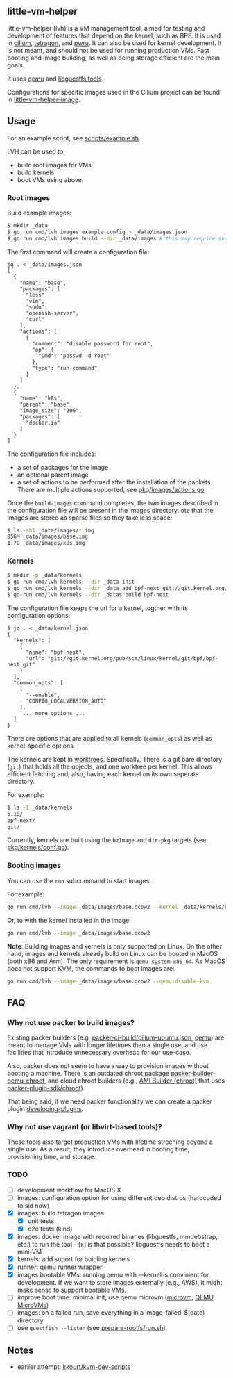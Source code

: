 ##  little-vm-helper

little-vm-helper (lvh) is a VM management tool, aimed for testing and development of features that
depend on the kernel, such as BPF. It is used in [cilium](https://github.com/cilium/cilium), 
[tetragon](https://github.com/cilium/teragon), and [pwru](https://github.com/cilium/pwru). It can also be used for kernel development. It is not
meant, and should not be used for running production VMs. Fast booting and image building, as well
as being storage efficient are the main goals.

It uses [qemu](https://www.qemu.org/) and [libguestfs tools](https://libguestfs.org/).

Configurations for specific images used in the Cilium project can be found in [little-vm-helper-image](https://github.com/cilium/little-vm-helper-images).

## Usage

For an example script, see [scripts/example.sh](scripts/example.sh).

LVH can be used to:
 * build root images for VMs
 * build kernels
 * boot VMs using above

### Root images

Build example images:
```bash
$ mkdir _data
$ go run cmd/lvh images example-config > _data/images.json
$ go run cmd/lvh images build --dir _data/images # this may require sudo as relies on /dev/kvm
```

The first command will create a configuration file:
```jsonc
jq . < _data/images.json
[
  {
    "name": "base",
    "packages": [
      "less",
      "vim",
      "sudo",
      "openssh-server",
      "curl"
    ],
    "actions": [
      {
        "comment": "disable password for root",
        "op": {
          "Cmd": "passwd -d root"
        },
        "type": "run-command"
      }
    ]
  },
  {
    "name": "k8s",
    "parent": "base",
    "image_size": "20G",
    "packages": [
      "docker.io"
    ]
  }
]
```

The configuration file includes:
 * a set of packages for the image
 * an optional parent image
 * a set of actions to be performed after the installation of the packets. There are multiple
   actions supported, see [pkg/images/actions.go](pkg/images/actions.go).

Once the `build-images` command completes, the two images described in the configuration file will
be present in the images directory. ote that the images are stored as sparse files so they take less
space:

```bash
$ ls -sh1 _data/images/*.img
856M _data/images/base.img
1.7G _data/images/k8s.img
```

### Kernels

```bash
$ mkdir -p _data/kernels
$ go run cmd/lvh kernels --dir _data init
$ go run cmd/lvh kernels --dir _data add bpf-next git://git.kernel.org/pub/scm/linux/kernel/git/bpf/bpf-next.git --fetch
$ go run cmd/lvh kernels --dir _datas build bpf-next
```

The configuration file keeps the url for a kernel, togther with its configuration options:
```jsonc
$ jq . < _data/kernel.json
{
  "kernels": [
    {
      "name": "bpf-next",
      "url": "git://git.kernel.org/pub/scm/linux/kernel/git/bpf/bpf-next.git"
    }
  ],
  "common_opts": [
    [
      "--enable",
      "CONFIG_LOCALVERSION_AUTO"
    ],
     ... more options ...
  ]
}
```

There are options that are applied to all kernels (`common_opts`) as well as
kernel-specific options.

The kernels are kept in [worktrees](https://git-scm.com/docs/git-worktree). Specifically, There is a
git bare directory (`git`) that holds all the objects, and one worktree per kernel. This allows
efficient fetching and, also, having each kernel on its own seperate directory.

For example:
```bash
$ ls -1 _data/kernels
5.18/
bpf-next/
git/
```

Currently, kernels are built using the `bzImage` and `dir-pkg` targets (see [pkg/kernels/conf.go](pkg/kernels/conf.go)).

### Booting images

You can use the `run` subcommand to start images.

For example:
```bash
go run cmd/lvh --image _data/images/base.qcow2 --kernel _data/kernels/bpf-next/arch/x86_64/boot/bzImage
```

Or, to with the kernel installed in the image:
```bash
go run cmd/lvh --image _data/images/base.qcow2
```

**Note**: Building images and kernels is only supported on Linux. On the other hand, images and kernels already build on Linux can be booted in MacOS (both x86 and Arm). The only requirement is ```qemu-system-x86_64```. As MacOS does not support KVM, the commands to boot images are:
```bash
go run cmd/lvh --image _data/images/base.qcow2 --qemu-disable-kvm
```

## FAQ

### Why not use packer to build images?

Existing packer builders
(e.g, [packer-ci-build/cilium-ubuntu.json](https://github.com/cilium/packer-ci-build/blob/710ad61e7d5b0b6872770729a30bcdade2ee1acb/cilium-ubuntu.json#L19),
[qemu](https://www.packer.io/plugins/builders/qemu)) are meant to manage VMs with
longer lifetimes than a single use, and use facilities that introduce unnecessary overhead for our use-case.

Also, packer does not seem to have a way to provision images without booting a
machine. There is an outdated chroot package
[packer-builder-qemu-chroot](https://github.com/summerwind/packer-builder-qemu-chroot), and cloud chroot builders
(e.g., [AMI Builder (chroot)](https://www.packer.io/plugins/builders/amazon/chroot) that uses [packer-plugin-sdk/chroot](https://github.com/hashicorp/packer-plugin-sdk/tree/main/chroot)).

That being said, if we need packer functionality we can create a packer plugin [developing-plugins](https://www.packer.io/docs/plugins/creation#developing-plugins).

### Why not use vagrant (or libvirt-based tools)?

These tools also target production VMs with lifetime streching beyond a single
use. As a result, they introduce overhead in booting time, provisioning time,
and storage.

### TODO

 - [ ] development workflow for MacOS X
 - [ ] images: configuration option for using different deb distros (hardcoded to sid now)
 - [x] images: build tetragon images
   - [x] unit tests
   - [x] e2e tests (kind)
 - [x] images: docker image with required binaries (libguestfs, mmdebstrap, etc.) to run the tool
        - [x]  is that possible? libguestfs needs to boot a mini-VM
 - [x] kernels: add suport for buidling kernels
 - [x] runner: qemu runner wrapper
 - [x] images bootable VMs: running qemu with --kernel is convinient for development. If we want to store images externally (e.g., AWS), it might make sense to support bootable VMs.
 - [ ] improve boot time: minimal init, use qemu microvm ([microvm](https://qemu.readthedocs.io/en/latest/system/i386/microvm.html), [QEMU MicroVMs](https://mergeboard.com/blog/2-qemu-microvm-docker/))
 - [ ] images: on a failed run, save everything in a image-failed-$(date) directory
 - [ ] use `guestfish --listen` (see [prepare-rootfs/run.sh](https://github.com/libbpf/ci/blob/cbb3b92facbad705bbb619b496d0debb4b3d806f/prepare-rootfs/run.sh#L345))

## Notes

- earlier attempt: [kkourt/kvm-dev-scripts](https://github.com/kkourt/kvm-dev-scripts)
